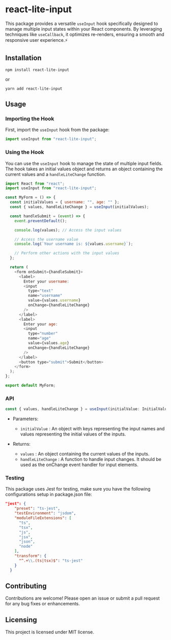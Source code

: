 # react-lite-input

This package provides a versatile `useInput` hook specifically designed to manage multiple input states within your React components. By leveraging techniques like `useCallback`, it optimizes re-renders, ensuring a smooth and responsive user experience.⚡️

## Installation

```
npm install react-lite-input
```

or

```
yarn add react-lite-input
```

## Usage

### Importing the Hook

First, import the `useInput` hook from the package:

```javascript
import useInput from "react-lite-input";
```

### Using the Hook

You can use the `useInput` hook to manage the state of multiple input fields. The hook takes an initial values object and returns an object containing the current values and a `handleLiteChange` function.

```javascript
import React from "react";
import useInput from "react-lite-input";

const MyForm = () => {
  const initialValues = { username: "", age: "" };
  const { values, handleLiteChange } = useInput(initialValues);

  const handleSubmit = (event) => {
    event.preventDefault();

    console.log(values); // Access the input values

    // Access the username value
    console.log(`Your username is: ${values.username}`);

    // Perform other actions with the input values
  };

  return (
    <form onSubmit={handleSubmit}>
      <label>
        Enter your username:
        <input
          type="text"
          name="username"
          value={values.username}
          onChange={handleLiteChange}
        />
      </label>
      <label>
        Enter your age:
        <input
          type="number"
          name="age"
          value={values.age}
          onChange={handleLiteChange}
        />
      </label>
      <button type="submit">Submit</button>
    </form>
  );
};

export default MyForm;
```

### API

```javascript
const { values, handleLiteChange } = useInput(initialValue: InitialValues);
```

- Parameters:
    - `initialValue` : An object with keys representing the input names and values representing the initial values of the inputs.

- Returns:
    - `values` : An object containing the current values of the inputs.
    - `handleLiteChange` : A function to handle input changes. It should be used as the onChange event handler for input elements.

### Testing

This package uses Jest for testing, make sure you have the following configurations setup in package.json file:

```json
"jest": {
    "preset": "ts-jest",
    "testEnvironment": "jsdom",
    "moduleFileExtensions": [
      "ts",
      "tsx",
      "js",
      "jsx",
      "json",
      "node"
    ],
    "transform": {
      "^.+\\.(ts|tsx)$": "ts-jest"
    }
  }
```

## Contributing

Contributions are welcome! Please open an issue or submit a pull request for any bug fixes or enhancements.

## Licensing

This project is licensed under MIT license.
